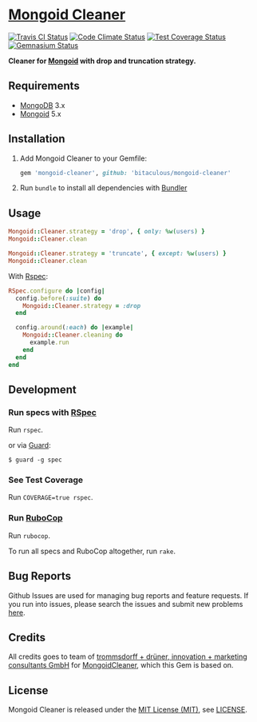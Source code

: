 [Mongoid Cleaner]
=================

[![Travis CI Status][Travis CI Status]][Travis CI]
[![Code Climate Status][Code Climate Status]][Code Climate]
[![Test Coverage Status][Test Coverage Status]][Test Coverage]
[![Gemnasium Status][Gemnasium Status]][Gemnasium]

**Cleaner for [Mongoid] with drop and truncation strategy.**

Requirements
------------

* [MongoDB] 3.x
* [Mongoid] 5.x

Installation
------------

1. Add Mongoid Cleaner to your Gemfile:

    ```ruby
    gem 'mongoid-cleaner', github: 'bitaculous/mongoid-cleaner'
    ```

2. Run `bundle` to install all dependencies with [Bundler]

Usage
-----

```ruby
Mongoid::Cleaner.strategy = 'drop', { only: %w(users) }
Mongoid::Cleaner.clean

Mongoid::Cleaner.strategy = 'truncate', { except: %w(users) }
Mongoid::Cleaner.clean
```

With [Rspec]:

```ruby
RSpec.configure do |config|
  config.before(:suite) do
    Mongoid::Cleaner.strategy = :drop
  end

  config.around(:each) do |example|
    Mongoid::Cleaner.cleaning do
      example.run
    end
  end
end
```

Development
-----------

### Run specs with [RSpec]

Run `rspec`.

or via [Guard]:

```
$ guard -g spec
```

### See Test Coverage

Run `COVERAGE=true rspec`.

### Run [RuboCop]

Run `rubocop`.

To run all specs and RuboCop altogether, run `rake`.

Bug Reports
-----------

Github Issues are used for managing bug reports and feature requests. If you run into issues, please search the issues
and submit new problems [here].

Credits
-------

All credits goes to team of [trommsdorff + drüner, innovation + marketing consultants GmbH] for [MongoidCleaner],
which this Gem is based on.

License
-------

Mongoid Cleaner is released under the [MIT License (MIT)], see [LICENSE].

[Bundler]: http://bundler.io "The best way to manage a Ruby application's gems"
[Code Climate]: https://codeclimate.com/github/bitaculous/mongoid-cleaner "Mongoid Cleaner at Code Climate"
[Code Climate Status]: https://img.shields.io/codeclimate/github/bitaculous/mongoid-cleaner.svg?style=flat "Code Climate Status"
[Gemnasium]: https://gemnasium.com/bitaculous/mongoid-cleaner "Mongoid Cleaner at Gemnasium"
[Gemnasium Status]: https://img.shields.io/gemnasium/bitaculous/mongoid-cleaner.svg?style=flat "Gemnasium Status"
[Guard]: http://guardgem.org "A command line tool to easily handle events on file system modifications."
[here]: https://github.com/bitaculous/mongoid-cleaner/issues "Github Issues"
[LICENSE]: https://raw.githubusercontent.com/bitaculous/mongoid-cleaner/master/LICENSE "License"
[MIT License (MIT)]: http://opensource.org/licenses/MIT "The MIT License (MIT)"
[MongoDB]: https://www.mongodb.org "A cross-platform document-oriented database."
[Mongoid]: http://mongoid.org "Ruby ODM framework for MongoDB"
[Mongoid Cleaner]: https://bitaculous.github.io/mongoid-cleaner/ "Cleaner for Mongoid with drop and truncation strategy."
[MongoidCleaner]: https://github.com/td-berlin/mongoid_cleaner "MongoidCleaner with drop and truncation strategy"
[RSpec]: http://rspec.info "Behaviour Driven Development for Ruby"
[RuboCop]: https://github.com/bbatsov/rubocop "A Ruby static code analyzer, based on the community Ruby style guide."
[Test Coverage]: https://codeclimate.com/github/bitaculous/mongoid-cleaner "Test Coverage (Code Climate)"
[Test Coverage Status]: https://img.shields.io/codeclimate/coverage/github/bitaculous/mongoid-cleaner.svg?style=flat "Test Coverage Status"
[Travis CI]: https://travis-ci.org/bitaculous/mongoid-cleaner "Mongoid Cleaner at Travis CI"
[Travis CI Status]: https://img.shields.io/travis/bitaculous/mongoid-cleaner.svg?style=flat "Travis CI Status"
[trommsdorff + drüner, innovation + marketing consultants GmbH]: http://www.td-berlin.com "trommsdorff + drüner, innovation + marketing consultants GmbH"